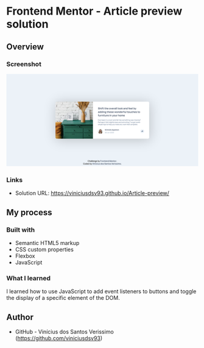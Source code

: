 # Frontend Mentor - Article preview solution

## Overview

### Screenshot

![](./screenshot.png)

### Links

- Solution URL: https://viniciusdsv93.github.io/Article-preview/

## My process

### Built with

- Semantic HTML5 markup
- CSS custom properties
- Flexbox
- JavaScript

### What I learned

I learned how to use JavaScript to add event listeners to buttons and toggle the display of a specific element of the DOM.


## Author

- GitHub - Vinícius dos Santos Verissimo (https://github.com/viniciusdsv93)
